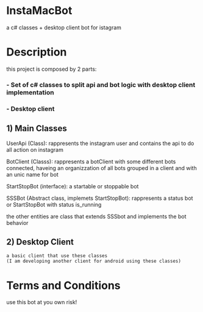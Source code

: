 # InstaMacBot
a c# classes + desktop client bot for istagram
# Description
this project is composed by 2 parts:
### - Set of c# classes to split api and bot logic with desktop client implementation
### - Desktop client


## 1) Main Classes

  UserApi (Class): rappresents the instagram user and contains the api to do all action on instagram
  
  BotClient (Classs): rappresents a botClient with some different bots connected, haveing an organizzation of all bots grouped in a client and with an unic name for bot
  
  StartStopBot (interface): a startable or stoppable bot
  
  SSSBot (Abstract class, implemets StartStopBot): rappresents a status bot or StartStopBot with status is_running
  
  the other entities are class that extends SSSbot and implements the bot behavior
  
 ## 2) Desktop Client
    a basic client that use these classes
    (I am developing another client for android using these classes)
    
 # Terms and Conditions
 use this bot at you own risk!
